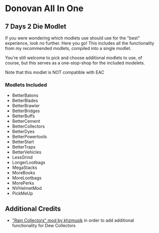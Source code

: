 # Donovan All In One

## 7 Days 2 Die Modlet

If you were wondering which modlets use should use for the "best" experience, look no further. Here you go!
This includes all the functionality from my recommended modlets, compiled into a single modlet.

You're still welcome to pick and choose additional modlets to use, of course, but this serves as a one-stop-shop for the included modelets.

Note that this modlet is NOT compatible with EAC

### Modlets Included

- BetterBatons
- BetterBlades
- BetterBrawler
- BetterBridges
- BetterBuffs
- BetterCement
- BetterCollectors
- BetterDyes
- BetterPowertools
- BetterStart
- BetterTraps
- BetterVehicles
- LessGrind
- LongerLootbags
- MegaStacks
- MoreBooks
- MoreLootbags
- MorePerks
- NVHelmetMod
- PickMeUp

## Additional Credits

- ["Rain Collectors" mod by khzmusik](https://gitlab.com/karlgiesing/7d2d-a21-modlets) in order to add additional functionality for Dew Collectors
